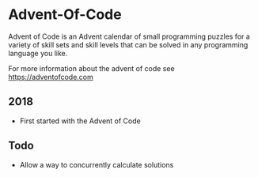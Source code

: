 # Advent-Of-Code
Advent of Code is an Advent calendar of small programming puzzles for a variety of 
skill sets and skill levels that can be solved in any programming language you like.

For more information about the advent of code see https://adventofcode.com

## 2018
* First started with the Advent of Code

## Todo
* Allow a way to concurrently calculate solutions